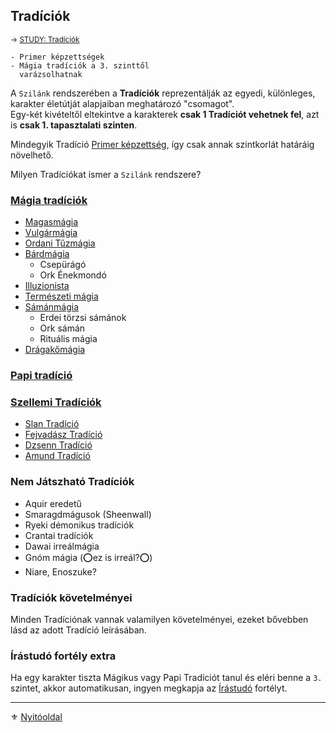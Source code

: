 ## Tradíciók

<sub>→ [STUDY: Tradíciók](https://github.com/kaktusztea/szilankrpg/wiki/STUDY.tradiciok)</sub>

```
- Primer képzettségek
- Mágia tradíciók a 3. szinttől
  varázsolhatnak
```

A `Szilánk` rendszerében a **Tradíciók** reprezentálják az egyedi, különleges, karakter életútját alapjaiban meghatározó "csomagot".\
Egy-két kivételtől eltekintve a karakterek **csak 1 Tradíciót vehetnek fel**, azt is **csak 1. tapasztalati szinten**.

Mindegyik Tradíció [Primer képzettség](032_primer_szekunder_kepzettsegek.md), így csak annak szintkorlát határáig növelhető.

Milyen Tradíciókat ismer a `Szilánk` rendszere?

### [Mágia tradíciók](051_00_magia_tradiciok.md)

- [Magasmágia](051_01_magasmagia.md)
- [Vulgármágia](051_02_vulgarmagia.md)
- [Ordani Tűzmágia](051_03_ordani_tuzmagia.md)
- [Bárdmágia](051_04_bardmagia.md)
  - Csepürágó
  - Ork Énekmondó
- [Illuzionista](051_05_illuzionista.md)
- [Természeti mágia](051_06_termeszeti_magia.md)
- [Sámánmágia](051_07_samanmagia.md)
  - Erdei törzsi sámánok
  - Ork sámán
  - Rituális mágia
- [Drágakőmágia](051_08_dragakomagia.md)

### [Papi tradíció](052_papi_tradicio.md)

### [Szellemi Tradíciók](053_00_szellemi_tradiciok.md)

- [Slan Tradíció](053_04_slan_tradicio.md)
- [Fejvadász Tradíció](053_03_fejvadasz_tradicio.md)
- [Dzsenn Tradíció](053_02_dzsenn_tradicio.md)
- [Amund Tradíció](053_01_amund_tradicio.md)

### Nem Játszható Tradíciók

- Aquir eredetű
- Smaragdmágusok (Sheenwall)
- Ryeki démonikus tradíciók
- Crantai tradíciók
- Dawai irreálmágia
- Gnóm mágia (⭕ez is irreál?⭕)
- Niare, Enoszuke?

### Tradíciók követelményei

Minden Tradíciónak vannak valamilyen követelményei, ezeket bővebben lásd az adott Tradíció leírásában.

### Írástudó fortély extra

Ha egy karakter tiszta Mágikus vagy Papi Tradíciót tanul és eléri benne a `3.` szintet, akkor automatikusan, ingyen megkapja az [Írástudó](fortelyok.altalanos/irastudo.md) fortélyt.

---

⚜️ [Nyitóoldal](start.md#5-trad%C3%ADci%C3%B3k)
